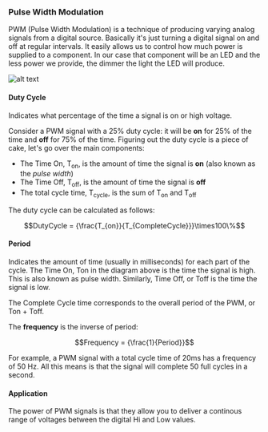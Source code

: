 ### Pulse Width Modulation

PWM (Pulse Width Modulation) is a technique of producing varying analog signals from a digital source. Basically it's just turning a digital signal on and off at regular intervals. It easily allows us to control how much power is supplied to a component. In our case that component will be an LED and the less power we provide, the dimmer the light the LED will produce.

![alt text](http://www.bristolwatch.com/picaxe/images/io43.gif)

#### Duty Cycle

Indicates what percentage of the time a signal is on or high voltage. 

Consider a PWM signal with a 25% duty cycle: it will be **on** for 25% of the time and **off** for 75% of the time. Figuring out the duty cycle is a piece of cake, let's go over the main components:

* The Time On, T<sub>on</sub>, is the amount of time the signal is **on** (also known as the *pulse width*)
* The Time Off, T<sub>off</sub>, is the amount of time the signal is **off**
* The total cycle time, T<sub>cycle</sub>, is the sum of T<sub>on</sub> and T<sub>off</sub>

The duty cycle can be calculated as follows:

$$DutyCycle = {\frac{T_{on}}{T_{CompleteCycle}}}\times100\%$$

#### Period

Indicates the amount of time (usually in milliseconds) for each part of the cycle.
The Time On, Ton in the diagram above is the time the signal is high. This is also known as pulse width.
Similarly, Time Off, or Toff is the time the signal is low.

The Complete Cycle time corresponds to the overall period of the PWM, or Ton + Toff. 

The **frequency** is the inverse of period:

$$Frequency = {\frac{1}{Period}}$$

For example, a PWM signal with a total cycle time of 20ms has a frequency of 50 Hz. All this means is that the signal will complete 50 full cycles in a second.

#### Application

The power of PWM signals is that they allow you to deliver a continous range of voltages between the digital Hi and Low values. 